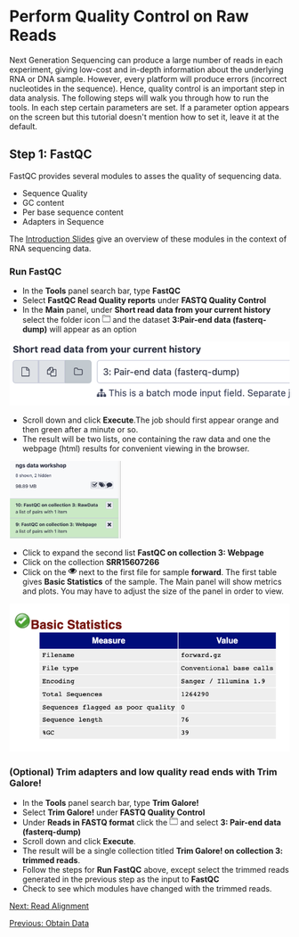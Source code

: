 # Perform Quality Control on Raw Reads

Next Generation Sequencing can produce a large number of reads in each experiment, giving low-cost and in-depth information about the underlying RNA or DNA sample. However, every platform will produce errors (incorrect nucleotides in the sequence). Hence, quality control is an important step in data analysis. The following steps will walk you through how to run the tools. In each step certain parameters are set. If a parameter option appears on the screen but this tutorial doesn't mention how to set it, leave it at the default. 

## Step 1: FastQC

FastQC provides several modules to asses the quality of sequencing data. 
- Sequence Quality
- GC content
- Per base sequence content
- Adapters in Sequence

The [Introduction Slides](../slides/workshop_22Nov21.pdf) give an overview of these modules in the context of RNA sequencing data.

### Run FastQC

- In the **Tools** panel search bar, type **FastQC**
- Select **FastQC Read Quality reports** under **FASTQ Quality Control**
- In the **Main** panel, under **Short read data from your current history** select the folder icon <img src="../img/process/download.png" width="15"> and the dataset **3:Pair-end data (fasterq-dump)** will appear as an option

<img src="../img/process/fastqc1.png" width="700">

- Scroll down and click **Execute**.The job should first appear orange and then green after a minute or so.
- The result will be two lists, one containing the raw data and one the webpage (html) results for convenient viewing in the browser.

<img src="../img/process/fastqc2.png" width="200">

- Click to expand the second list **FastQC on collection 3: Webpage**
- Click on the collection **SRR15607266**
- Click on the <img src="../img/process/eye.png" width="15"> next to the first file for sample **forward**. The first table gives **Basic Statistics** of the sample. The Main panel will show metrics and plots. You may have to adjust the size of the panel in order to view.

<img src="../img/process/fastqc_result_1.png" width="900">


### (Optional) Trim adapters and low quality read ends with Trim Galore!
- In the **Tools** panel search bar, type **Trim Galore!**
- Select **Trim Galore!** under **FASTQ Quality Control**
- Under **Reads in FASTQ format** click the <img src="../img/process/download.png" width="15"> and select **3: Pair-end data (fasterq-dump)**
- Scroll down and click **Execute**.
- The result will be a single collection titled **Trim Galore! on collection 3: trimmed reads**.
- Follow the steps for **Run FastQC** above, except select the trimmed reads generated in the previous step as the input to **FastQC**
- Check to see which modules have changed with the trimmed reads.


[Next: Read Alignment](03_Read_alignment.md)

[Previous: Obtain Data](01_Obtain_Data.md)
